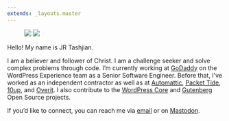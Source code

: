 ```yaml
---
extends: _layouts.master
---
```


<figure>
	<img src="/assets/images/about-page.jpg" class="image-full" loading="lazy" />
	<img src="/assets/images/about-page-pixel.jpg" />
</figure>

Hello! My name is JR Tashjian.

I am a believer and follower of Christ. I am a challenge seeker and solve complex problems through code. I’m currently working at [GoDaddy](https://godaddy.com/) on the WordPress Experience team as a Senior Software Engineer. Before that, I’ve worked as an independent contractor as well as at [Automattic](https://automattic.com/), [Packet Tide](https://packettide.com/), [10up](https://10up.com/), and [Overit](https://overit.com/). I also contribute to the [WordPress Core](https://wordpress.org/) and [Gutenberg](https://github.com/wordpress/gutenberg) Open Source projects.

If you’d like to connect, you can reach me via [email](mailto:hello@jrtashjian.com) or on [Mastodon](https://talos.link/@jrtashjian).